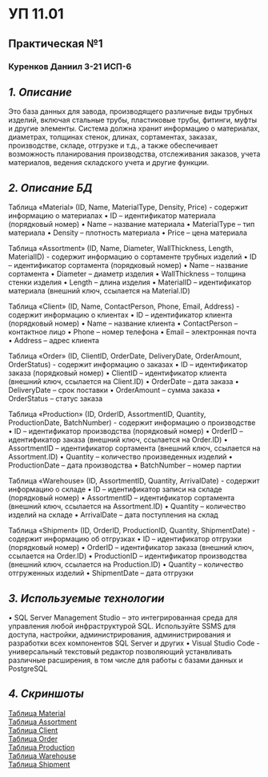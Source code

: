 # УП 11.01
## Практическая №1
### Куренков Даниил 3-21 ИСП-6

## *1. Описание*
Это база данных для завода, производящего различные виды трубных изделий, включая стальные трубы, пластиковые трубы, фитинги, муфты и другие элементы. Система должна хранит информацию о материалах, диаметрах, толщинах стенок, длинах, сортаментах, 
заказах, производстве, складе, отгрузке и т.д., а также обеспечивает возможность планирования производства, отслеживания заказов, учета материалов, ведения складского учета и другие функции.

## *2. Описание БД*
Таблица «Material» (ID, Name, MaterialType, Density, Price) - содержит информацию о материалах
•	ID – идентификатор материала (порядковый номер)
•	Name – название материала
•	MaterialType – тип материала
•	Density – плотность материала
•	Price – цена материала

Таблица «Assortment» (ID, Name, Diameter, WallThickness, Length, MaterialID) - содержит информацию о сортаменте трубных изделий
•	ID – идентификатор сортамента (порядковый номер)
•	Name – название сортамента
•	Diameter – диаметр изделия
•	WallThickness – толщина стенки изделия
•	Length – длина изделия
•	MaterialID – идентификатор материала (внешний ключ, ссылается на Material.ID)


Таблица «Client» (ID, Name, ContactPerson, Phone, Email, Address) - содержит информацию о клиентах
•	ID – идентификатор клиента (порядковый номер)
•	Name – название клиента
•	ContactPerson – контактное лицо
•	Phone – номер телефона
•	Email – электронная почта
•	Address – адрес клиента

Таблица «Order» (ID, ClientID, OrderDate, DeliveryDate, OrderAmount, OrderStatus) - содержит информацию о заказах
•	ID – идентификатор заказа (порядковый номер)
•	ClientID – идентификатор клиента (внешний ключ, ссылается на Client.ID)
•	OrderDate – дата заказа
•	DeliveryDate – срок поставки
•	OrderAmount – сумма заказа
•	OrderStatus – статус заказа

Таблица «Production» (ID, OrderID, AssortmentID, Quantity, ProductionDate, BatchNumber) - содержит информацию о производстве
•	ID – идентификатор производства (порядковый номер)
•	OrderID – идентификатор заказа (внешний ключ, ссылается на Order.ID)
•	AssortmentID – идентификатор сортамента (внешний ключ, ссылается на Assortment.ID)
•	Quantity – количество произведенных изделий
•	ProductionDate – дата производства
•	BatchNumber – номер партии

Таблица «Warehouse» (ID, AssortmentID, Quantity, ArrivalDate) - содержит информацию о складе
•	ID – идентификатор записи на складе (порядковый номер)
•	AssortmentID – идентификатор сортамента (внешний ключ, ссылается на Assortment.ID)
•	Quantity – количество изделий на складе
•	ArrivalDate – дата поступления на склад

Таблица «Shipment» (ID, OrderID, ProductionID, Quantity, ShipmentDate) - содержит информацию об отгрузках
•	ID – идентификатор отгрузки (порядковый номер)
•	OrderID – идентификатор заказа (внешний ключ, ссылается на Order.ID)
•	ProductionID – идентификатор производства (внешний ключ, ссылается на Production.ID)
•	Quantity – количество отгруженных изделий
•	ShipmentDate – дата отгрузки


## *3. Используемые технологии*  
•	SQL Server Management Studio – это интегрированная среда для управления любой инфраструктурой SQL. Используйте SSMS для доступа, настройки, администрирования, администрирования и разработки всех компонентов SQL Server и других
•	Visual Studio Code - универсальный текстовый редактор позволяющий устанвливать различные расширения, в том числе для работы с базами данных и PostgreSQL

## *4. Скриншоты*
[Таблица Material](https://github.com/daniil-vpt/new-up2/blob/main/Demonstration/изображение_2024-10-02_141356240.png)   
[Таблица Assortment](https://github.com/daniil-vpt/new-up2/blob/main/Demonstration/изображение_2024-10-02_141438714.png)  
[Таблица Client](https://github.com/daniil-vpt/new-up2/blob/main/Demonstration/изображение_2024-10-02_141527342.png)  
[Таблица Order](https://github.com/daniil-vpt/new-up2/blob/main/Demonstration/изображение_2024-10-02_141557411.png)  
[Таблица Production](https://github.com/daniil-vpt/new-up2/blob/main/Demonstration/изображение_2024-10-02_141627934.png)  
[Таблица Warehouse](https://github.com/daniil-vpt/new-up2/blob/main/Demonstration/изображение_2024-10-02_141652860.png)  
[Таблица Shipment](https://github.com/daniil-vpt/new-up2/blob/main/Demonstration/изображение_2024-10-02_141719063.png)  
